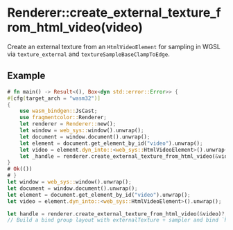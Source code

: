 # Renderer::create_external_texture_from_html_video(video)

Create an external texture from an `HtmlVideoElement` for sampling in WGSL via `texture_external` and `textureSampleBaseClampToEdge`.

## Example
```rust
# fn main() -> Result<(), Box<dyn std::error::Error>> {
#[cfg(target_arch = "wasm32")]
{
    use wasm_bindgen::JsCast;
    use fragmentcolor::Renderer;
    let renderer = Renderer::new();
    let window = web_sys::window().unwrap();
    let document = window.document().unwrap();
    let element = document.get_element_by_id("video").unwrap();
    let video = element.dyn_into::<web_sys::HtmlVideoElement>().unwrap();
    let _handle = renderer.create_external_texture_from_html_video(&video)?;
}
# Ok(())
# }
let window = web_sys::window().unwrap();
let document = window.document().unwrap();
let element = document.get_element_by_id("video").unwrap();
let video = element.dyn_into::<web_sys::HtmlVideoElement>().unwrap();

let handle = renderer.create_external_texture_from_html_video(&video)?;
// Build a bind group layout with externalTexture + sampler and bind `handle`.
```
